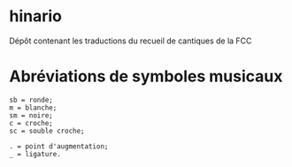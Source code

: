 # hinario
Dépôt contenant les traductions du recueil de cantiques de la FCC

# Abréviations de symboles musicaux
    sb = ronde;
    m = blanche;
    sm = noire;
    c = croche;
    sc = souble croche;

    . = point d'augmentation;
    _ = ligature.
